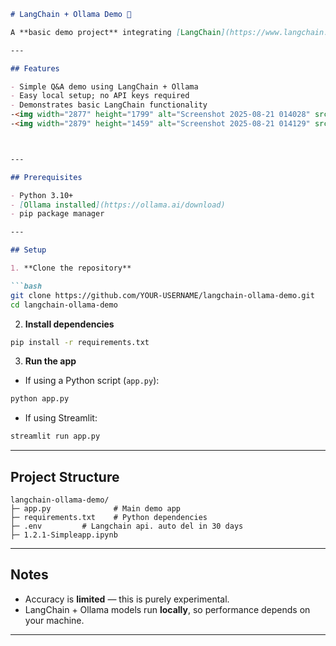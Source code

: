 
````markdown
# LangChain + Ollama Demo 🤖

A **basic demo project** integrating [LangChain](https://www.langchain.com/) with [Ollama](https://ollama.ai/) for a simple local chatbot experience.  

---

## Features

- Simple Q&A demo using LangChain + Ollama
- Easy local setup; no API keys required
- Demonstrates basic LangChain functionality
-<img width="2877" height="1799" alt="Screenshot 2025-08-21 014028" src="https://github.com/user-attachments/assets/533b2127-0b64-4fc5-be4b-34b69dea8eb7" />
-<img width="2879" height="1459" alt="Screenshot 2025-08-21 014129" src="https://github.com/user-attachments/assets/0d19a784-a973-4671-8391-a307b501f270" />



---

## Prerequisites

- Python 3.10+  
- [Ollama installed](https://ollama.ai/download)  
- pip package manager  

---

## Setup

1. **Clone the repository**

```bash
git clone https://github.com/YOUR-USERNAME/langchain-ollama-demo.git
cd langchain-ollama-demo
````

2. **Install dependencies**

```bash
pip install -r requirements.txt
```

3. **Run the app**

* If using a Python script (`app.py`):

```bash
python app.py
```

* If using Streamlit:

```bash
streamlit run app.py
```

---

## Project Structure

```
langchain-ollama-demo/
├─ app.py              # Main demo app
├─ requirements.txt    # Python dependencies
├─ .env         # Langchain api. auto del in 30 days 
├─ 1.2.1-Simpleapp.ipynb
```

---

## Notes

* Accuracy is **limited** — this is purely experimental.
* LangChain + Ollama models run **locally**, so performance depends on your machine.

---
